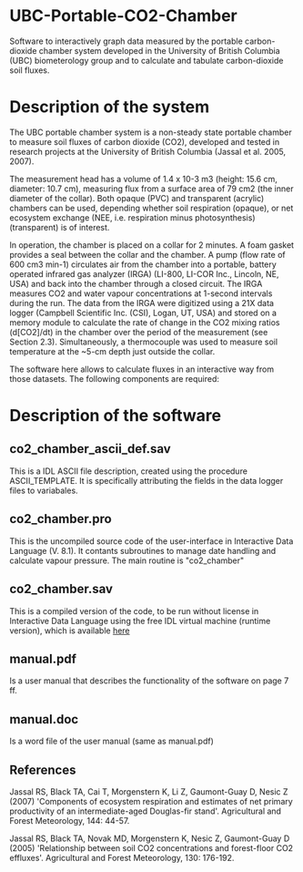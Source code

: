 UBC-Portable-CO2-Chamber
========================

Software to interactively graph data measured by the portable carbon-dioxide chamber system developed in the University of British Columbia (UBC) biometerology group and to  calculate and tabulate carbon-dioxide soil fluxes.

Description of the system
========================

The UBC portable chamber system is a non-steady state portable chamber to measure soil fluxes of carbon dioxide (CO2), developed and tested in  research projects at the University of British Columbia (Jassal et al. 2005, 2007). 

The measurement head has a volume of 1.4 x 10-3 m3 (height: 15.6 cm, diameter: 10.7 cm), measuring flux from a surface area of 79 cm2 (the inner diameter of the collar). Both opaque (PVC) and transparent (acrylic) chambers can be used, depending whether soil respiration (opaque), or net ecosystem exchange (NEE, i.e. respiration minus photosynthesis) (transparent) is of interest.

In operation, the chamber is placed on a collar for 2 minutes. A foam gasket provides a seal between the collar and the chamber. A pump (flow rate of 600 cm3 min-1) circulates air from the chamber into a portable, battery operated infrared gas analyzer (IRGA) (LI-800, LI-COR Inc., Lincoln, NE, USA) and back into the chamber through a closed circuit. The IRGA measures CO2 and water vapour concentrations at 1-second intervals during the run. The data from the IRGA were digitized using a 21X data logger (Campbell Scientific Inc. (CSI), Logan, UT, USA) and stored on a memory module to  calculate the rate of change in the CO2 mixing ratios (d[CO2]/dt) in the chamber over the period of the measurement (see Section 2.3). Simultaneously, a thermocouple was used to measure soil temperature at the ~5-cm depth just outside the collar.

The software here allows to calculate fluxes in an interactive way from those datasets. The following components are required:

Description of the software
========================

co2_chamber_ascii_def.sav
------------------------

This is a IDL ASCII file description, created using the procedure ASCII_TEMPLATE. It is specifically attributing the fields in the data logger files to variabales.

co2_chamber.pro
------------------------

This is the uncompiled source code of the user-interface in Interactive Data Language (V. 8.1). It contants subroutines to manage date handling and calculate vapour pressure. The main routine is "co2_chamber"

co2_chamber.sav
------------------------

This is a compiled version of the code, to be run without license in Interactive Data Language using the free IDL virtual machine (runtime version), which is available <a  href="http://www.exelisvis.com/Support/HelpArticles/TabId/185/ArtMID/800/ArticleID/12395/The-IDL-Virtual-Machine.aspx"> here </a>

manual.pdf
------------------------

Is a user manual that describes the functionality of the software on page 7 ff.

manual.doc
------------------------

Is a word file of the user manual (same as manual.pdf)

References
------------------------
Jassal RS, Black TA, Cai T, Morgenstern K, Li Z, Gaumont-Guay D, Nesic Z (2007) 'Components of ecosystem respiration and estimates of net primary productivity of an intermediate-aged Douglas-fir stand'. Agricultural and Forest Meteorology, 144: 44-57.

Jassal RS, Black TA, Novak MD, Morgenstern K, Nesic Z, Gaumont-Guay D (2005) 'Relationship between soil CO2 concentrations and forest-floor CO2 effluxes'. Agricultural and Forest Meteorology, 130: 176-192.
